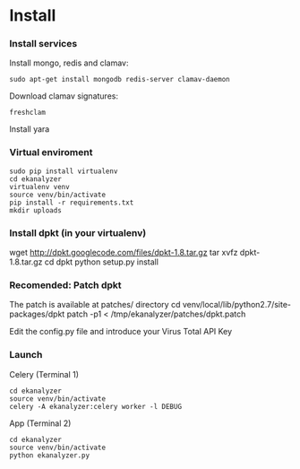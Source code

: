 Install
=======



### Install services

Install mongo, redis and clamav:

~~~
sudo apt-get install mongodb redis-server clamav-daemon
~~~

Download clamav signatures:

~~~
freshclam
~~~

Install yara

### Virtual enviroment


~~~
sudo pip install virtualenv
cd ekanalyzer
virtualenv venv
source venv/bin/activate
pip install -r requirements.txt
mkdir uploads
~~~

### Install dpkt (in your virtualenv)

wget http://dpkt.googlecode.com/files/dpkt-1.8.tar.gz
tar xvfz dpkt-1.8.tar.gz
cd dpkt
python setup.py install


### Recomended: Patch dpkt

The patch is available at patches/ directory
cd venv/local/lib/python2.7/site-packages/dpkt
patch -p1 < /tmp/ekanalyzer/patches/dpkt.patch 




Edit the config.py file and introduce your Virus Total API Key


### Launch

Celery (Terminal 1)

~~~
cd ekanalyzer
source venv/bin/activate
celery -A ekanalyzer:celery worker -l DEBUG
~~~


App (Terminal 2)

~~~
cd ekanalyzer
source venv/bin/activate
python ekanalyzer.py 
~~~





